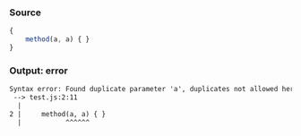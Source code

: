 ### Source
```js parse:expr
{
    method(a, a) { }
}
```

### Output: error
```txt
Syntax error: Found duplicate parameter 'a', duplicates not allowed here
 --> test.js:2:11
  |
2 |     method(a, a) { }
  |           ^^^^^^ 
```
